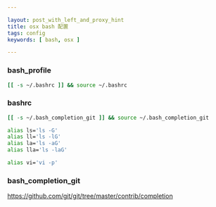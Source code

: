 ```yaml
---

layout: post_with_left_and_proxy_hint
title: osx bash 配置
tags: config
keywords: [ bash, osx ]

---
```

### bash_profile

```sh
[[ -s ~/.bashrc ]] && source ~/.bashrc
```

### bashrc

```sh
[[ -s ~/.bash_completion_git ]] && source ~/.bash_completion_git

alias ls='ls -G'
alias ll='ls -lG'
alias la='ls -aG'
alias lla='ls -laG'

alias vi='vi -p'
```

### bash_completion\_git

https://github.com/git/git/tree/master/contrib/completion
